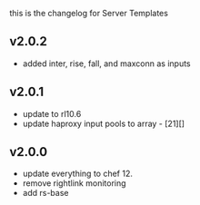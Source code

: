 this is the changelog for Server Templates

v2.0.2
-----
- added inter, rise, fall, and maxconn as inputs

v2.0.1
------
- update to rl10.6
- update haproxy input pools to array - [21][]

v2.0.0
------
- update everything to chef 12.
- remove rightlink monitoring
- add rs-base
